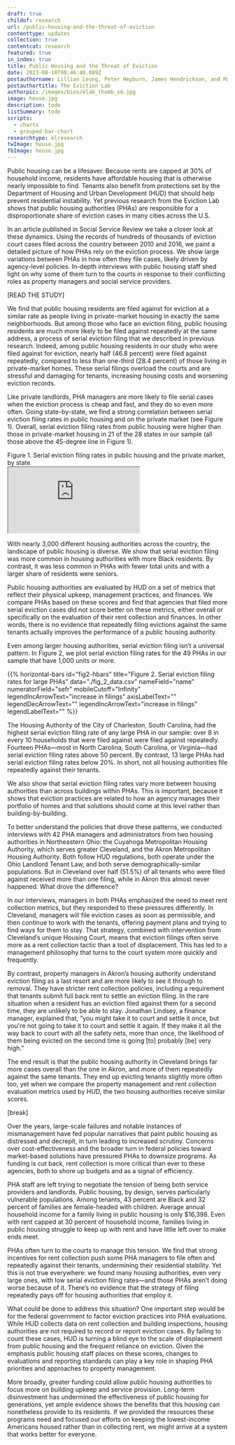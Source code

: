 ```yaml
---
draft: true
childof: research
url: /public-housing-and-the-threat-of-eviction
contenttype: updates
collection: true
contentcat: research
featured: true
in_index: true
title: Public Housing and the Threat of Eviction
date: 2023-08-10T00:46:40.089Z
postauthorname: Lillian Leung, Peter Hepburn, James Hendrickson, and Matthew Desmond
postauthortitle: The Eviction Lab
authorpic: /images/bios/elab_thumb_sm.jpg
image: house.jpg
description: todo
listSummary: todo
scripts:
  - charts
  - grouped-bar-chart
researchtype: elresearch
twImage: house.jpg
fbImage: house.jpg
---
```


Public housing can be a lifesaver. Because rents are capped at 30% of household income, residents have affordable housing that is otherwise nearly impossible to find. Tenants also benefit from protections set by the Department of Housing and Urban Development (HUD) that should help prevent residential instability. Yet previous research from the Eviction Lab shows that public housing authorities (PHAs) are responsible for a disproportionate share of eviction cases in many cities across the U.S.

In an article published in Social Service Review we take a closer look at these dynamics. Using the records of hundreds of thousands of eviction court cases filed across the country between 2010 and 2016, we paint a detailed picture of how PHAs rely on the eviction process. We show large variations between PHAs in how often they file cases, likely driven by agency-level policies. In-depth interviews with public housing staff shed light on why some of them turn to the courts in response to their conflicting roles as property managers and social service providers. 

[READ THE STUDY]

We find that public housing residents are filed against for eviction at a similar rate as people living in private-market housing in exactly the same neighborhoods. But among those who face an eviction filing, public housing residents are much more likely to be filed against repeatedly at the same address, a process of serial eviction filing that we described in previous research. Indeed, among public housing residents in our study who were filed against for eviction, nearly half (46.8 percent) were filed against repeatedly, compared to less than one-third (28.4 percent) of those living in private-market homes. These serial filings overload the courts and are stressful and damaging for tenants, increasing housing costs and worsening eviction records.

Like private landlords, PHA managers are more likely to file serial cases when the eviction process is cheap and fast, and they do so even more often. Going state-by-state, we find a strong correlation between serial eviction filing rates in public housing and on the private market (see Figure 1). Overall, serial eviction filing rates from public housing were higher than those in private-market housing in 21 of the 28 states in our sample (all those above the 45-degree line in Figure 1). 

<div class="figheader">Figure 1. Serial eviction filing rates in public housing and the private market, by state</div>

<iframe class="visual" src="https://blog-fresh--eviction-lab-site.netlify.app/blog/public-housing-and-the-threat-of-eviction-vis/"></iframe>

With nearly 3,000 different housing authorities across the country, the landscape of public housing is diverse. We show that serial eviction filing was more common in housing authorities with more Black residents. By contrast, it was less common in PHAs with fewer total units and with a larger share of residents were seniors. 

Public housing authorities are evaluated by HUD on a set of metrics that reflect their physical upkeep, management practices, and finances. We compare PHAs based on these scores and find that agencies that filed more serial eviction cases did not score better on these metrics, either overall or specifically on the evaluation of their rent collection and finances. In other words, there is no evidence that repeatedly filing evictions against the same tenants actually improves the performance of a public housing authority.  

Even among larger housing authorities, serial eviction filing isn’t a universal pattern. In Figure 2, we plot serial eviction filing rates for the 49 PHAs in our sample that have 1,000 units or more. 


{{% horizontal-bars
  id="fig2-hbars"
  title="Figure 2. Serial eviction filing rates for large PHAs"
  data="./fig_2_data.csv"
  nameField="name"
  numeratorField="sefr"
  mobileCutoff="Infinity"
  legendIncArrowText="increase in filings"
  axisLabelText=""
  legendDecArrowText=""
  legendIncArrowText="increase in filings"
  legendLabelText=""
%}}


The Housing Authority of the City of Charleston, South Carolina, had the highest serial eviction filing rate of any large PHA in our sample: over 8 in every 10 households that were filed against were filed against repeatedly. Fourteen PHAs—most in North Carolina, South Carolina, or Virginia—had serial eviction filing rates above 50 percent. By contrast, 13 large PHAs had serial eviction filing rates below 20%. In short, not all housing authorities file repeatedly against their tenants. 

We also show that serial eviction filing rates vary more between housing authorities than across buildings within PHAs. This is important, because it shows that eviction practices are related to how an agency manages their portfolio of homes and that solutions should come at this level rather than building-by-building. 

To better understand the policies that drove these patterns, we conducted interviews with 42 PHA managers and administrators from two housing authorities in Northeastern Ohio: the Cuyahoga Metropolitan Housing Authority, which serves greater Cleveland, and the Akron Metropolitan Housing Authority. Both follow HUD regulations, both operate under the Ohio Landlord Tenant Law, and both serve demographically-similar populations. But in Cleveland over half (51.5%) of all tenants who were filed against received more than one filing, while in Akron this almost never happened. What drove the difference?

In our interviews, managers in both PHAs emphasized the need to meet rent collection metrics, but they responded to these pressures differently. In Cleveland, managers will file eviction cases as soon as permissible, and then continue to work with the tenants, offering payment plans and trying to find ways for them to stay. That strategy, combined with intervention from Cleveland’s unique Housing Court, means that eviction filings often serve more as a rent collection tactic than a tool of displacement. This has led to a management philosophy that turns to the court system more quickly and frequently. 

By contrast, property managers in Akron’s housing authority understand eviction filing as a last resort and are more likely to see it through to removal. They have stricter rent collection policies, including a requirement that tenants submit full back rent to settle an eviction filing. In the rare situation when a resident has an eviction filed against them for a second time, they are unlikely to be able to stay. Jonathan Lindsey, a finance manager, explained that, “you might take it to court and settle it once, but you're not going to take it to court and settle it again. If they make it all the way back to court with all the safety nets, more than once, the likelihood of them being evicted on the second time is going [to] probably [be] very high.”

The end result is that the public housing authority in Cleveland brings far more cases overall than the one in Akron, and more of them repeatedly against the same tenants. They end up evicting tenants slightly more often too, yet when we compare the property management and rent collection evaluation metrics used by HUD, the two housing authorities receive similar scores. 

[break]

Over the years, large-scale failures and notable instances of mismanagement have fed popular narratives that paint public housing as distressed and decrepit, in turn leading to increased scrutiny. Concerns over cost-effectiveness and the broader turn in federal policies toward market-based solutions have pressured PHAs to downsize programs. As funding is cut back, rent collection is more critical than ever to these agencies, both to shore up budgets and as a signal of efficiency. 

PHA staff are left trying to negotiate the tension of being both service providers and landlords. Public housing, by design, serves particularly vulnerable populations. Among tenants, 43 percent are Black and 32 percent of families are female-headed with children. Average annual household income for a family living in public housing is only $16,398. Even with rent capped at 30 percent of household income, families living in public housing struggle to keep up with rent and have little left over to make ends meet. 

PHAs often turn to the courts to manage this tension. We find that strong incentives for rent collection push some PHA managers to file often and repeatedly against their tenants, undermining their residential stability. Yet this is not true everywhere: we found many housing authorities, even very large ones, with low serial eviction filing rates—and those PHAs aren’t doing worse because of it. There’s no evidence that the strategy of filing repeatedly pays off for housing authorities that employ it. 

What could be done to address this situation? One important step would be for the federal government to factor eviction practices into PHA evaluations. While HUD collects data on rent collection and building inspections, housing authorities are not required to record or report eviction cases. By failing to count these cases, HUD is turning a blind eye to the scale of displacement from public housing and the frequent reliance on eviction. Given the emphasis public housing staff places on these scores, changes to evaluations and reporting standards can play a key role in shaping PHA priorities and approaches to property management.

More broadly, greater funding could allow public housing authorities to focus more on building upkeep and service provision. Long-term disinvestment has undermined the effectiveness of public housing for generations, yet ample evidence shows the benefits that this housing can nonetheless provide to its residents. If we provided the resources these programs need and focused our efforts on keeping the lowest-income Americans housed rather than in collecting rent, we might arrive at a system that works better for everyone. 

